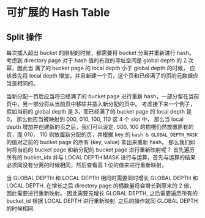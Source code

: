 # 可扩展的 Hash Table

## Split 操作
每次插入超出 bucket 的限制的时候，都需要将 bucket 分离并重新进行 hash。 
考虑到 directory page 对于 hash 值的有效的寻址空间是 global depth 的 2 次幂，因此当 满了的 bucket page 的 local depth 小于 global depth 的时候，
应该首先将 local depth 增加，并且新建一个页，这个页和已经满了的页的元数据应当是相同的。  
  
当新分配一页后应当将已经满了的 bucket page 进行重新 hash，一部分留在当前页中，另一部分将从当前页中移除并插入新分配的页中。
考虑接下来一个例子，假如当前的 global depth 是 3，而已经满了的 bucket page 的 local depth 是 0， 那么他应当被映射到 000, 010, 100, 110 这 4 个 slot 中，
那么当 local depth 增加并创建新的页之后，我们可以设定, 000, 100 的插槽仍然放置原有的页，而 010， 110 则放置新分配的页，并根据 key 的 `hash & GLOBAL_DEPTH_MASK` 的值对之前的 bucket page 的所有 (key, value) 拿出来重新 hash。
那么我们如何将当前的 bucket page 和新分配的 bucket page 进行重新映射呢？ 首先遍历所有的 bucket_idx 并与 LOCAL DEPTH MASK 进行与运算，首先与运算的结果必须同没有分离的时候相同，然后查看高 1 位的值来进行重新映射。
  
当 GLOBAL DEPTH 和 LOCAL DEPTH 相同时需要同时增长 GLOBAL DEPTH 和 LOCAL DEPTH. 在增长之后 directory page 的桶数量将会增长到原来的 2 倍，因此需要进行重新映射。
因此需要先增长 GLOBAL DEPTH, 之后需要遍历所有的 bucket_id 根据 LOCAL DEPTH 进行重新映射. 之后的操作就同 GLOBAL DEPTH 的时候相同.